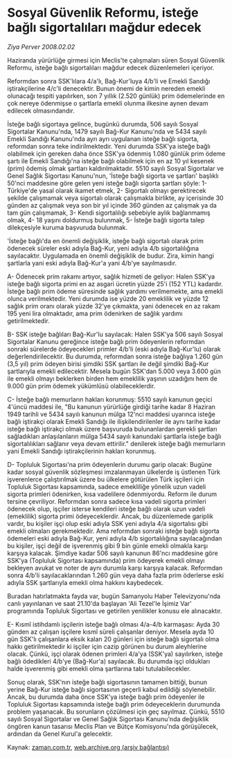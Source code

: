 # Sosyal Güvenlik Reformu, isteğe bağlı sigortalıları mağdur edecek

*Ziya Perver 2008.02.02*

<tr><td class="metin" colspan="2" style="padding-top: 20px; padding-left: 5px; padding-right: 10px;">Haziranda yürürlüğe girmesi için Meclis'te çalışmaları süren Sosyal Güvenlik Reformu, isteğe bağlı sigortalıları mağdur edecek düzenlemeleri içeriyor.</td></tr><tr><td class="metin" colspan="2" style="padding-top: 20px; padding-left: 5px; padding-right: 10px;"><p>Reformdan sonra SSK'lılara 4/a'lı, Bağ-Kur'luya 4/b'li ve Emekli Sandığı iştirakçilerine 4/c'li denecektir. Bunun önemi de kimin nereden emekli olunacağı tespiti yapılırken, son 7 yıllık (2.520 günlük) prim ödemelerinde en çok nereye ödenmişse o şartlarla emekli olunma ilkesine aynen devam edilecek olmasındandır. 
<p>İsteğe bağlı sigortaya gelince, bugünkü durumda, 506 sayılı Sosyal Sigortalar Kanunu'nda, 1479 sayılı Bağ-Kur Kanunu'nda ve 5434 sayılı Emekli Sandığı Kanunu'nda ayrı ayrı uygulanan isteğe bağlı sigorta, reformdan sonra teke indirilmektedir. Yeni durumda SSK'ya isteğe bağlı olabilmek için gereken daha önce SSK'ya ödenmiş 1.080 günlük prim ödeme şartı ile Emekli Sandığı'na isteğe bağlı olabilmek için en az 10 yıl kesenek (prim) ödemiş olmak şartları kaldırılmaktadır. 5510 sayılı Sosyal Sigortalar ve Genel Sağlık Sigortası Kanunu'nun, 'İsteğe bağlı sigorta ve şartları' başlıklı 50'nci maddesine göre gelen yeni isteğe bağlı sigorta şartları şöyle: 1- Türkiye'de yasal olarak ikamet etmek, 2- Sigortalı olmayı gerektirecek şekilde çalışmamak veya sigortalı olarak çalışmakla birlikte, ay içerisinde 30 günden az çalışmak veya son bir yıl içinde 360 günden az çalışmak ya da tam gün çalışmamak, 3- Kendi sigortalılığı sebebiyle aylık bağlanmamış olmak, 4- 18 yaşını doldurmuş bulunmak, 5- İsteğe bağlı sigorta talep dilekçesiyle kuruma başvuruda bulunmak.
<p>'İsteğe bağlı'da en önemli değişiklik, isteğe bağlı sigortalı olarak prim ödenecek süreler eski adıyla Bağ-Kur, yeni adıyla 4/b sigortalılığına sayılacaktır. Uygulamada en önemli değişiklik de budur. Zira, kimin hangi şartlarla yani eski adıyla Bağ-Kur'a yani 4/b'ye sayılmasıdır. 
<p>A- Ödenecek prim rakamı artıyor, sağlık hizmeti de geliyor: Halen SSK'ya isteğe bağlı sigorta primi en az asgari ücretin yüzde 25'i (152 YTL) kadardır. İsteğe bağlı prim ödeme süresinde sağlık yardımı verilmemekte, ama emekli olunca verilmektedir. Yeni durumda ise yüzde 20 emeklilik ve yüzde 12 sağlık prim oranı olarak yüzde 32'ye çıkmakta, yani ödenecek en az rakam 195 yeni lira olmaktadır, ama prim ödenirken de sağlık yardımı getirilmektedir. 
<p>B- SSK isteğe bağlıları Bağ-Kur'lu sayılacak: Halen SSK'ya 506 sayılı Sosyal Sigortalar Kanunu gereğince isteğe bağlı prim ödeyenlerin reformdan sonraki sürelerde ödeyecekleri primler 4/b'li (eski adıyla Bağ-Kur'lu) olarak değerlendirilecektir. Bu durumda, reformdan sonra isteğe bağlıya 1.260 gün (3,5 yıl) prim ödeyen birisi şimdiki SSK şartları ile değil şimdiki Bağ-Kur şartlarıyla emekli edilecektir. Mesela bugün SSK'dan 5.000 veya 3.600 gün ile emekli olmayı beklerken birden hem emeklilik yaşının uzadığını hem de 9.000 gün prim ödemek yükümlüsü olabileceklerdir. 
<p>C- İsteğe bağlı memurların hakları korunmuş: 5510 sayılı kanunun geçici 4'üncü maddesi ile, "Bu kanunun yürürlüğe girdiği tarihe kadar 8 Haziran 1949 tarihli ve 5434 sayılı kanunun mülga 12'nci maddesi uyarınca isteğe bağlı iştirakçi olarak Emekli Sandığı ile ilişkilendirilenler ile aynı tarihe kadar isteğe bağlı iştirakçi olmak üzere başvuruda bulunanlardan gerekli şartları sağladıkları anlaşılanların mülga 5434 sayılı kanundaki şartlarla isteğe bağlı sigortalılıkları sağlanır veya devam ettirilir." denilerek isteğe bağlı memurların yani Emekli Sandığı iştirakçilerinin hakları korunmuş. 
<p>D- Topluluk Sigortası'na prim ödeyenlerin durumu garip olacak: Bugüne kadar sosyal güvenlik sözleşmesi imzalanmayan ülkelerde iş üstlenen Türk işverenlerce çalıştırılmak üzere bu ülkelere götürülen Türk işçileri için Topluluk Sigortası kapsamında, sadece emekliliğe yönelik uzun vadeli sigorta primleri ödenirken, kısa vadelilere ödenmiyordu. Reform ile durum tersine çevriliyor. Reformdan sonra sadece kısa vadeli sigorta primleri ödenecek olup, işçiler isterse kendileri isteğe bağlı olarak uzun vadeli (emeklilik) sigorta primi ödeyeceklerdir. Ancak, bu düzenlemede gariplik vardır, bu kişiler işçi olup eski adıyla SSK yeni adıyla 4/a sigortalısı gibi emekli olmaları gerekmektedir. Ama reformdan sonraki isteğe bağlı sigorta ödemeleri eski adıyla Bağ-Kur, yeni adıyla 4/b sigortalılığına sayılacağından bu kişiler, işçi değil de işverenmiş gibi 9 bin günle emekli olmakla karşı karşıya kalacak. Şimdiye kadar 506 sayılı kanunun 86'ncı maddesine göre SSK'ya (Topluluk Sigortası kapsamında) prim ödeyerek emekli olmayı bekleyen avukat ve noter de aynı durumla karşı karşıya kalacak. Reformdan sonra 4/b'li sayılacaklarından 1.260 gün veya daha fazla prim öderlerse eski adıyla SSK şartlarıyla emekli olma hakkını kaybedecek. 
<p>Buradan hatırlatmakta fayda var, bugün Samanyolu Haber Televizyonu'nda canlı yayınlanan ve saat 21.10'da başlayan 'Ali Tezel'le İşimiz Var' programında Topluluk Sigortası ve getirilen yenilikler konusu ele alınacaktır. 
<p>E- Kısmî istihdamlı işçilerin isteğe bağlı olması 4/a-4/b karmaşası: Ayda 30 günden az çalışan işçilere kısmî süreli çalışanlar deniyor. Mesela ayda 10 gün SSK'lı çalışanlara eksik kalan 20 günleri için isteğe bağlı sigortalı olma hakkı getirilmektedir ki işçiler için cazip görünen bu durum aleyhlerine olacak. Çünkü, işçi olarak ödenen primleri 4/a'ya (SSK'ya) sayılırken, isteğe bağlı ödedikleri 4/b'ye (Bağ-Kur'a) sayılacak. Bu durumda işçi oldukları halde işverenmiş gibi emekli olma şartlarına tabi tutulabilecekler. 
<p>Sonuç olarak, SSK'nın isteğe bağlı sigortasının tamamen bittiği, bunun yerine Bağ-Kur isteğe bağlı sigortasının geçerli kabul edildiği söylenebilir. Ancak, bu durumda daha önce SSK'ya isteğe bağlı prim ödeyenler ile Topluluk Sigortası kapsamında isteğe bağlı prim ödeyeceklerin durumunda problem yaşanacak. Bu sorunların çözülmesi için geç sayılmaz. Çünkü, 5510 sayılı Sosyal Sigortalar ve Genel Sağlık Sigortası Kanunu'nda değişiklik öngören kanun tasarısı Meclis Plan ve Bütçe Komisyonu'nda görüşülecek, ardından da Genel Kurul'a gelecektir.<br/></p></p></p></p></p></p></p></p></p></p></td></tr>

Kaynak: [zaman.com.tr](http://zaman.com.tr/yazar.do?yazino=646549), [web.archive.org (arşiv bağlantısı)](http://web.archive.org/web/20080504043123/http://www.zaman.com.tr:80/yazar.do?yazino=646549)
